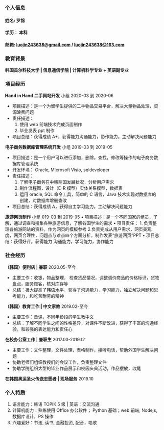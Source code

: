 
### 个人信息
#### 姓名: 罗锦
#### 学历： 本科
#### 邮箱: luojin243638@gmail.com / luojin243638@163.com
  

### 教育背景
**韩国首尔科技大学 | 信息通信学院 | 计算机科学专业 + 英语副专业**   


### 项目经历
**Hand in Hand 二手网站开发** 小组 2020-03 到 2020-06
- 项目描述：是一个为留学生提供的二手物品交易平台，解决大量物品处理，资源浪费问题
- 责任描述： 
    1. 使用 web 前端技术完成页面制作
    2. 毕业发表 ppt 制作
- 项目总结：获得成绩 A+，获得能力沟通能力，协作能力，主动解决问题能力

**电子商务数据库管理系统开发** 小组 2019-03 到 2019-05
- 项目描述：是一个用户可以进行添加，删除，查找，修改等操作的电子商务数据库管理系统
- 开发环境： Oracle, Microsoft Visio, sqldeveloper
- 责任描述：
    1. 了解电子商务在中韩两国发展状况，分析用户需求
    2. 制作流程图，设计（E-R 模型）实体关系模型，数据表
    3. 运用 oracle, SQL 命令工具，简单的 C 语言，Java 技术实现对数据库的创建，对数据库增删查改
- 项目总结：获得成绩 A，获得自主学习能力，主动解决问题能力

**旅游网页制作** 小组 019-03 到 2019-05
• 项目描述：是一个不同国家的组员，了解，通过调查和搜集各种旅游信息，了解各国学生的需求
• 项目责任： 
      1. 负责整理各旅游网站的资料，作为网页的模板参考
      2.负责完成从用户需求，网页美观度，网页合理性，问题点与难点四个方面分析，制作发表“旅游网页”PPT
• 项目总结：获得好评，获得能力 沟通能力，学习能力，协作能力


### 社会经历
**（韩国）便利店 | 兼职** 2020.05-至今
- 主要工作：收银，物品整理， 检查货品情况，调整调价商品的价格标识，货物盘点，服务顾客，核对库存等
- 总结：极大提高了韩语水平，获得了沟通能力，学习能力，独立解决问题和思考能力，和吃苦耐劳的精神

**（韩国）教育工作 | 中文家教** 2019.02-至今
- 主要工作：备课，不同年龄段的学生教中文
- 总结：了解不同学生之间的性格差异，对课件不断改进，获得了丰富的沟通经验，和较强的表达能力和责任心

**在校办公室工作 | 兼职生** 2017.03-2019.12
- 主要工作：文件整理，文件处理，表格制作，接听电话，帮助外国学生解决问题
- 协助老师们组织教授们的会议工作，负责整理文件
- 协助学院组织大型的毕业作品展示和校园庆典活动，作品摆放，收尾

**在韩国奥运圣火传送志愿者 | 现场服务** 2019.10


### 个人特质 
1. 语言能力：韩语 TOPIK 5 级  | 英语：交流沟通
2. 计算机能力：熟练使用 Office 办公软件； Python 基础；web 前端; Nodejs, 数据库设计，PS 操作
3. 兴趣爱好：书法, 读书, 金融投资, 配音，唱歌






